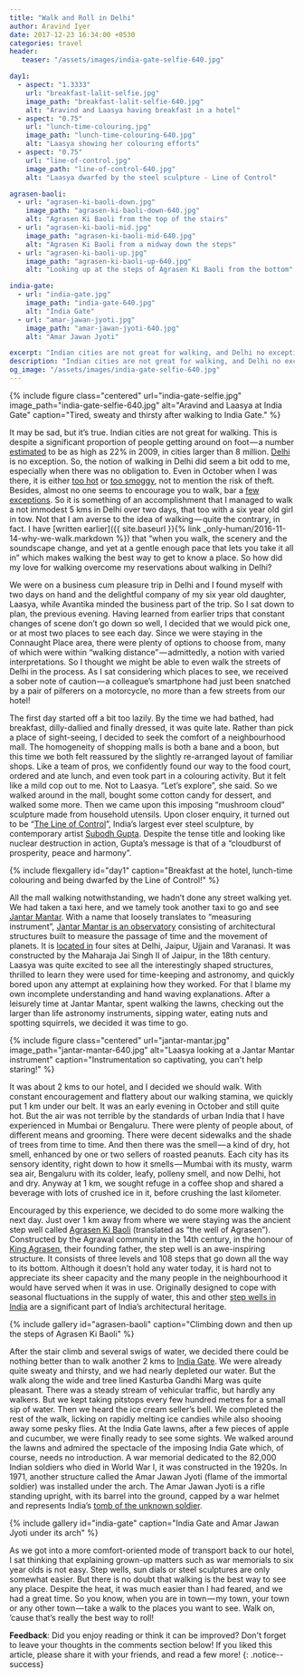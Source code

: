 ```yaml
---
title: "Walk and Roll in Delhi"
author: Aravind Iyer
date: 2017-12-23 16:34:00 +0530
categories: travel
header:
   teaser: "/assets/images/india-gate-selfie-640.jpg"

day1:
  - aspect: "1.3333"
    url: "breakfast-lalit-selfie.jpg"
    image_path: "breakfast-lalit-selfie-640.jpg"
    alt: "Aravind and Laasya having breakfast in a hotel"
  - aspect: "0.75"
    url: "lunch-time-colouring.jpg"
    image_path: "lunch-time-colouring-640.jpg"
    alt: "Laasya showing her colouring efforts"
  - aspect: "0.75"
    url: "line-of-control.jpg"
    image_path: "line-of-control-640.jpg"
    alt: "Laasya dwarfed by the steel sculpture - Line of Control"

agrasen-baoli:
  - url: "agrasen-ki-baoli-down.jpg"
    image_path: "agrasen-ki-baoli-down-640.jpg"
    alt: "Agrasen Ki Baoli from the top of the stairs"
  - url: "agrasen-ki-baoli-mid.jpg"
    image_path: "agrasen-ki-baoli-mid-640.jpg"
    alt: "Agrasen Ki Baoli from a midway down the steps"
  - url: "agrasen-ki-baoli-up.jpg"
    image_path: "agrasen-ki-baoli-up-640.jpg"
    alt: "Looking up at the steps of Agrasen Ki Baoli from the bottom"

india-gate:
  - url: "india-gate.jpg"
    image_path: "india-gate-640.jpg"
    alt: "India Gate"
  - url: "amar-jawan-jyoti.jpg"
    image_path: "amar-jawan-jyoti-640.jpg"
    alt: "Amar Jawan Jyoti"

excerpt: "Indian cities are not great for walking, and Delhi no exception. But on a hot October evening, with a six year old in tow, but with constant encouragement and flattery about our walking stamina, we quickly put 1 km under our belt. The air was not terrible by the standards of urban India. There were plenty of people about, of different means and grooming. There were decent sidewalks and the shade of trees from time to time. And then there was the smell — a kind of dry, hot smell, enhanced by one or two sellers of roasted peanuts. Each city has its sensory identity, right down to how it smells. We completed the rest of the walk, licking on rapidly melting ice candies while also shooing away some pesky flies."
description: "Indian cities are not great for walking, and Delhi no exception. But on a hot October evening, with a six year old in tow, but with constant encouragement and flattery about our walking stamina, we quickly put 1 km under our belt. The air was not terrible by the standards of urban India. There were plenty of people about, of different means and grooming. There were decent sidewalks and the shade of trees from time to time. And then there was the smell — a kind of dry, hot smell, enhanced by one or two sellers of roasted peanuts. Each city has its sensory identity, right down to how it smells. We completed the rest of the walk, licking on rapidly melting ice candies while also shooing away some pesky flies."
og_image: "/assets/images/india-gate-selfie-640.jpg"
---
```

{% include figure class="centered" url="india-gate-selfie.jpg" image_path="india-gate-selfie-640.jpg" alt="Aravind and Laasya at India Gate" caption="Tired, sweaty and thirsty after walking to India Gate." %}

It may be sad, but it’s true. Indian cities are not great for walking. This is despite a significant proportion of people getting around on foot — a number [estimated](https://timesofindia.indiatimes.com/city/delhi/Delhi-limps-behind-in-walkability-index/articleshow/5058302.cms) to be as high as 22% in 2009, in cities larger than 8 million. [Delhi](https://timesofindia.indiatimes.com/city/delhi/Delhi-limps-behind-in-walkability-index/articleshow/5058302.cms) is no exception. So, the notion of walking in Delhi did seem a bit odd to me, especially when there was no obligation to. Even in October when I was there, it is either [too hot](https://www.accuweather.com/en/in/delhi/202396/october-weather/202396?monyr=10/1/2017&view=table) or [too smoggy](https://www.indiatimes.com/news/india/as-pollution-returns-going-for-a-morning-walk-in-delhi-could-do-more-damage-to-your-health-332914.html), not to mention the risk of theft. Besides, almost no one seems to encourage you to walk, bar a [few](http://www.thecitizen.in/index.php/en/NewsDetail/index/8/4964/Five-Of-Delhis-Best-Hidden-Walking-Spots) [exceptions](https://scroll.in/magazine/855600/to-discover-the-beauty-of-delhi-despite-its-smog-you-need-to-walk-its-lanes-and-forests-like-me). So it is something of an accomplishment that I managed to walk a not immodest 5 kms in Delhi over two days, that too with a six year old girl in tow. Not that I am averse to the idea of walking — quite the contrary, in fact. I have [written earlier]({{ site.baseurl }}{% link _only-human/2016-11-14-why-we-walk.markdown %}) that “when you walk, the scenery and the soundscape change, and yet at a gentle enough pace that lets you take it all in” which makes walking the best way to get to know a place. So how did my love for walking overcome my reservations about walking in Delhi?

We were on a business cum pleasure trip in Delhi and I found myself with two days on hand and the delightful company of my six year old daughter, Laasya, while Avantika minded the business part of the trip. So I sat down to plan, the previous evening. Having learned from earlier trips that constant changes of scene don’t go down so well, I decided that we would pick one, or at most two places to see each day. Since we were staying in the Connaught Place area, there were plenty of options to choose from, many of which were within “walking distance” — admittedly, a notion with varied interpretations. So I thought we might be able to even walk the streets of Delhi in the process. As I sat considering which places to see, we received a sober note of caution — a colleague’s smartphone had just been snatched by a pair of pilferers on a motorcycle, no more than a few streets from our hotel!

The first day started off a bit too lazily. By the time we had bathed, had breakfast, dilly-dallied and finally dressed, it was quite late. Rather than pick a place of sight-seeing, I decided to seek the comfort of a neighbourhood mall. The homogeneity of shopping malls is both a bane and a boon, but this time we both felt reassured by the slightly re-arranged layout of familiar shops. Like a team of pros, we confidently found our way to the food court, ordered and ate lunch, and even took part in a colouring activity. But it felt like a mild cop out to me. Not to Laasya. “Let’s explore”, she said. So we walked around in the mall, bought some cotton candy for dessert, and walked some more. Then we came upon this imposing “mushroom cloud” sculpture made from household utensils. Upon closer enquiry, it turned out to be “[The Line of Control](http://knma.in/node/279)”, India’s largest ever steel sculpture, by contemporary artist [Subodh Gupta](http://knma.in/node/281). Despite the tense title and looking like nuclear destruction in action, Gupta’s message is that of a “cloudburst of prosperity, peace and harmony”.

{% include flexgallery id="day1" caption="Breakfast at the hotel, lunch-time colouring and being dwarfed by the Line of Control!" %}

All the mall walking notwithstanding, we hadn’t done any street walking yet. We had taken a taxi here, and we tamely took another taxi to go and see [Jantar Mantar](https://en.wikipedia.org/wiki/Jantar_Mantar,_New_Delhi). With a name that loosely translates to “measuring instrument”, [Jantar Mantar is an observatory](http://www.jantarmantar.org/learn/index.html) consisting of architectural structures built to measure the passage of time and the movement of planets. It is [located in](http://www.jantarmantar.org/learn/observatories/sites/index.html) four sites at Delhi, Jaipur, Ujjain and Varanasi. It was constructed by the Maharaja Jai Singh II of Jaipur, in the 18th century. Laasya was quite excited to see all the interestingly shaped structures, thrilled to learn they were used for time-keeping and astronomy, and quickly bored upon any attempt at explaining how they worked. For that I blame my own incomplete understanding and hand waving explanations. After a leisurely time at Jantar Mantar, spent walking the lawns, checking out the larger than life astronomy instruments, sipping water, eating nuts and spotting squirrels, we decided it was time to go.

{% include figure class="centered" url="jantar-mantar.jpg" image_path="jantar-mantar-640.jpg" alt="Laasya looking at a Jantar Mantar instrument" caption="Instrumentation so captivating, you can't help staring!" %}

It was about 2 kms to our hotel, and I decided we should walk. With constant encouragement and flattery about our walking stamina, we quickly put 1 km under our belt. It was an early evening in October and still quite hot. But the air was not terrible by the standards of urban India that I have experienced in Mumbai or Bengaluru. There were plenty of people about, of different means and grooming. There were decent sidewalks and the shade of trees from time to time. And then there was the smell — a kind of dry, hot smell, enhanced by one or two sellers of roasted peanuts. Each city has its sensory identity, right down to how it smells — Mumbai with its musty, warm sea air, Bengaluru with its colder, leafy, polleny smell, and now Delhi, hot and dry. Anyway at 1 km, we sought refuge in a coffee shop and shared a beverage with lots of crushed ice in it, before crushing the last kilometer.

Encouraged by this experience, we decided to do some more walking the next day. Just over 1 km away from where we were staying was the ancient step well called [Agrasen Ki Baoli](https://en.wikipedia.org/wiki/Agrasen_ki_Baoli) (translated as “the well of Agrasen”). Constructed by the Agrawal community in the 14th century, in the honour of [King Agrasen](https://en.wikipedia.org/wiki/Agrasen), their founding father, the step well is an awe-inspiring structure. It consists of three levels and 108 steps that go down all the way to its bottom. Although it doesn’t hold any water today, it is hard not to appreciate its sheer capacity and the many people in the neighbourhood it would have served when it was in use. Originally designed to cope with seasonal fluctuations in the supply of water, this and other [step wells in India](https://scroll.in/magazine/832391/even-the-most-dilapidated-or-abandoned-stepwells-retain-the-essence-of-their-former-glory) are a significant part of India’s architectural heritage.

{% include gallery id="agrasen-baoli" caption="Climbing down and then up the steps of Agrasen Ki Baoli" %}

After the stair climb and several swigs of water, we decided there could be nothing better than to walk another 2 kms to [India Gate](https://en.wikipedia.org/wiki/India_Gate). We were already quite sweaty and thirsty, and we had nearly depleted our water. But the walk along the wide and tree lined Kasturba Gandhi Marg was quite pleasant. There was a steady stream of vehicular traffic, but hardly any walkers. But we kept taking pitstops every few hundred metres for a small sip of water. Then we heard the ice cream seller’s bell. We completed the rest of the walk, licking on rapidly melting ice candies while also shooing away some pesky flies. At the India Gate lawns, after a few pieces of apple and cucumber, we were finally ready to see some sights. We walked around the lawns and admired the spectacle of the imposing India Gate which, of course, needs no introduction. A war memorial dedicated to the 82,000 Indian soldiers who died in World War I, it was constructed in the 1920s. In 1971, another structure called the Amar Jawan Jyoti (flame of the immortal soldier) was installed under the arch. The Amar Jawan Jyoti is a rifle standing upright, with its barrel into the ground, capped by a war helmet and represents India’s [tomb of the unknown soldier](https://en.wikipedia.org/wiki/Tomb_of_the_Unknown_Soldier).

{% include gallery id="india-gate" caption="India Gate and Amar Jawan Jyoti under its arch" %}

As we got into a more comfort-oriented mode of transport back to our hotel, I sat thinking that explaining grown-up matters such as war memorials to six year olds is not easy. Step wells, sun dials or steel sculptures are only somewhat easier. But there is no doubt that walking is the best way to see any place. Despite the heat, it was much easier than I had feared, and we had a great time. So you know, when you are in town — my town, your town or any other town — take a walk to the places you want to see. Walk on, ’cause that’s really the best way to roll!

**Feedback**: Did you enjoy reading or think it can be improved? Don't forget to leave your thoughts in the comments section below! If you liked this article, please share it with your friends, and read a few more! 
{: .notice--success}
